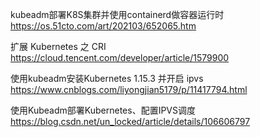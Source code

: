 kubeadm部署K8S集群并使用containerd做容器运行时
https://os.51cto.com/art/202103/652065.htm

扩展 Kubernetes 之 CRI
https://cloud.tencent.com/developer/article/1579900

使用kubeadm安装Kubernetes 1.15.3 并开启 ipvs
https://www.cnblogs.com/liyongjian5179/p/11417794.html

使用Kubeadm部署Kubernetes、配置IPVS调度
https://blog.csdn.net/un_locked/article/details/106606797